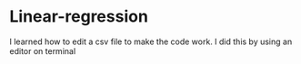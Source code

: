 # Linear-regression

I learned how to edit a csv file to make the code work. I did this by using an editor on terminal
